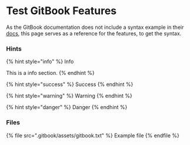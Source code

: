 # Test GitBook Features

As the GitBook documentation does not include a syntax example in their [docs](https://docs.gitbook.com/editing-content/rich-content/with-command-palette#files), this page serves as a reference for the features, to get the syntax.

### Hints

{% hint style="info" %}
Info

This is a info section.
{% endhint %}

{% hint style="success" %}
Success
{% endhint %}

{% hint style="warning" %}
Warning
{% endhint %}

{% hint style="danger" %}
Danger
{% endhint %}

### Files

{% file src=".gitbook/assets/gitbook.txt" %}
Example file
{% endfile %}
